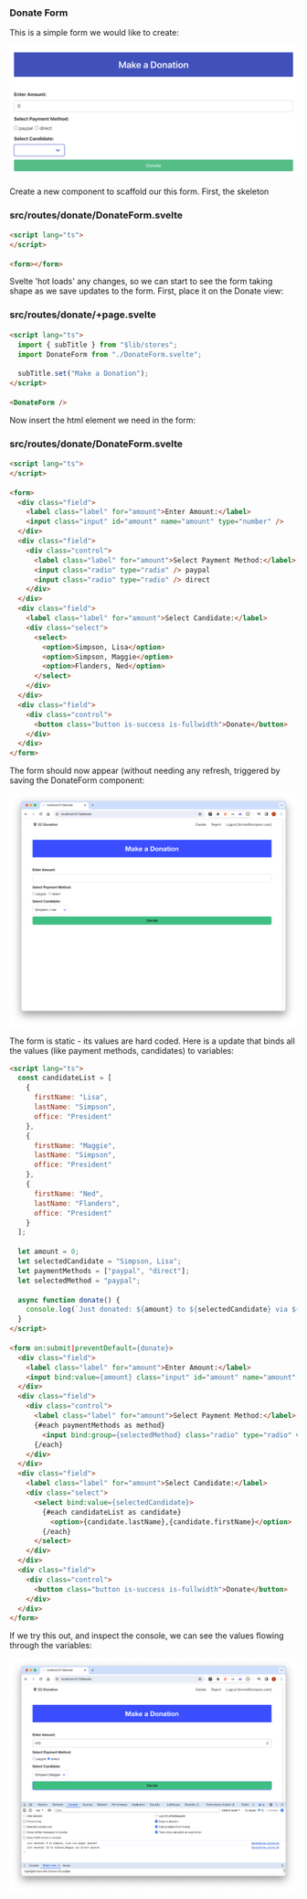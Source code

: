 ### Donate Form

This is a simple form we would like to create:

![](img/48.png)

Create a new component to scaffold our this form. First, the skeleton



### src/routes/donate/DonateForm.svelte

~~~html
<script lang="ts">
</script>

<form></form>
~~~

Svelte 'hot loads' any changes, so we can start to see the form taking shape as we save updates to the form. First, place it on the Donate view:

### src/routes/donate/+page.svelte

~~~html
<script lang="ts">
  import { subTitle } from "$lib/stores";
  import DonateForm from "./DonateForm.svelte";

  subTitle.set("Make a Donation");
</script>

<DonateForm />
~~~

Now insert the html element we need in the form:

### src/routes/donate/DonateForm.svelte

~~~html
<script lang="ts">
</script>

<form>
  <div class="field">
    <label class="label" for="amount">Enter Amount:</label>
    <input class="input" id="amount" name="amount" type="number" />
  </div>
  <div class="field">
    <div class="control">
      <label class="label" for="amount">Select Payment Method:</label>
      <input class="radio" type="radio" /> paypal
      <input class="radio" type="radio" /> direct
    </div>
  </div>
  <div class="field">
    <label class="label" for="amount">Select Candidate:</label>
    <div class="select">
      <select>
        <option>Simpson, Lisa</option>
        <option>Simpson, Maggie</option>
        <option>Flanders, Ned</option>
      </select>
    </div>
  </div>
  <div class="field">
    <div class="control">
      <button class="button is-success is-fullwidth">Donate</button>
    </div>
  </div>
</form>

~~~

The form should now appear (without needing any refresh, triggered by saving the DonateForm component:

![](img/49.png)

The form is static - its values are hard coded. Here is a update that binds all the values (like payment methods, candidates) to variables:

~~~html
<script lang="ts">
  const candidateList = [
    {
      firstName: "Lisa",
      lastName: "Simpson",
      office: "President"
    },
    {
      firstName: "Maggie",
      lastName: "Simpson",
      office: "President"
    },
    {
      firstName: "Ned",
      lastName: "Flanders",
      office: "President"
    }
  ];

  let amount = 0;
  let selectedCandidate = "Simpson, Lisa";
  let paymentMethods = ["paypal", "direct"];
  let selectedMethod = "paypal";

  async function donate() {
    console.log(`Just donated: ${amount} to ${selectedCandidate} via ${selectedMethod} payment`);
  }
</script>

<form on:submit|preventDefault={donate}>
  <div class="field">
    <label class="label" for="amount">Enter Amount:</label>
    <input bind:value={amount} class="input" id="amount" name="amount" type="number" />
  </div>
  <div class="field">
    <div class="control">
      <label class="label" for="amount">Select Payment Method:</label>
      {#each paymentMethods as method}
        <input bind:group={selectedMethod} class="radio" type="radio" value={method} /> {method}
      {/each}
    </div>
  </div>
  <div class="field">
    <label class="label" for="amount">Select Candidate:</label>
    <div class="select">
      <select bind:value={selectedCandidate}>
        {#each candidateList as candidate}
          <option>{candidate.lastName},{candidate.firstName}</option>
        {/each}
      </select>
    </div>
  </div>
  <div class="field">
    <div class="control">
      <button class="button is-success is-fullwidth">Donate</button>
    </div>
  </div>
</form>
~~~

If we try this out, and inspect the console, we can see the values flowing through the variables:

![](img/50.png)
